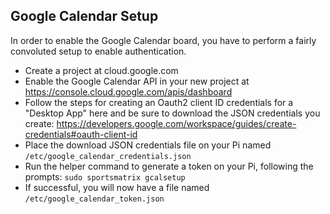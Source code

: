 ## Google Calendar Setup
In order to enable the Google Calendar board, you have to perform a fairly convoluted setup to enable
authentication.

- Create a project at cloud.google.com
- Enable the Google Calendar API in your new project at https://console.cloud.google.com/apis/dashboard
- Follow the steps for creating an Oauth2 client ID credentials for a "Desktop App" here and be sure to download the JSON credentials you create: https://developers.google.com/workspace/guides/create-credentials#oauth-client-id
- Place the download JSON credentials file on your Pi named `/etc/google_calendar_credentials.json`
- Run the helper command to generate a token on your Pi, following the prompts: `sudo sportsmatrix gcalsetup`
- If successful, you will now have a file named `/etc/google_calendar_token.json`
